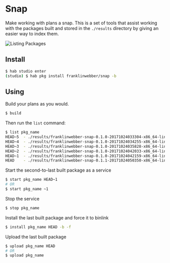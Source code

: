 # Snap

Make working with plans a snap. This is a set of tools that assist working with the packages built and stored in the `./results` directory by giving an easier way to index them.

![Listing Packages](https://user-images.githubusercontent.com/244426/32009170-e64b7682-b973-11e7-8d7b-317afed67258.png)

## Install

```bash
$ hab studio enter
(studio) $ hab pkg install franklinwebber/snap -b
```

## Using

Build your plans as you would.

```bash
$ build
```

Then run the `list` command:

```bash
$ list pkg_name
HEAD~5	- ./results/franklinwebber-snap-0.1.0-20171024033304-x86_64-linux.hart
HEAD~4	- ./results/franklinwebber-snap-0.1.0-20171024034255-x86_64-linux.hart
HEAD~3	- ./results/franklinwebber-snap-0.1.0-20171024035828-x86_64-linux.hart
HEAD~2	- ./results/franklinwebber-snap-0.1.0-20171024042033-x86_64-linux.hart
HEAD~1	- ./results/franklinwebber-snap-0.1.0-20171024042159-x86_64-linux.hart
HEAD	- ./results/franklinwebber-snap-0.1.1-20171024050350-x86_64-linux.hart
```

Start the second-to-last built package as a service

```bash
$ start pkg_name HEAD~1
# OR
$ start pkg_name ~1
```

Stop the service

```bash
$ stop pkg_name
```

Install the last built package and force it to binlink

```bash
$ install pkg_name HEAD -b -f
```

Upload the last built package

```bash
$ upload pkg_name HEAD
# OR
$ upload pkg_name
```
